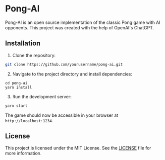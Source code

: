 # Pong-AI

Pong-AI is an open source implementation of the classic Pong game with AI opponents. This project was created with the help of OpenAI's ChatGPT.

## Installation

1. Clone the repository:

```bash
git clone https://github.com/yourusername/pong-ai.git
```

2. Navigate to the project directory and install dependencies:

```basn
cd pong-ai
yarn install
```

3. Run the development server:

```bash
yarn start
```

The game should now be accessible in your browser at `http://localhost:1234`.

## License

This project is licensed under the MIT License. See the [LICENSE](LICENSE) file for more information.

